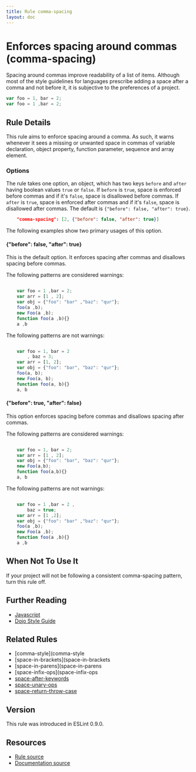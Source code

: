 ```yaml
---
title: Rule comma-spacing
layout: doc
---
```

<!-- Note: No pull requests accepted for this file. See README.md in the root directory for details. -->
# Enforces spacing around commas (comma-spacing)

Spacing around commas improve readability of a list of items. Although most of the style guidelines for languages prescribe adding a space after a comma and not before it, it is subjective to the preferences of a project.

```js
var foo = 1, bar = 2;
var foo = 1 ,bar = 2;
```

## Rule Details

This rule aims to enforce spacing around a comma. As such, it warns whenever it sees a missing or unwanted space in commas of variable declaration, object property, function parameter, sequence and array element.


### Options

The rule takes one option, an object, which has two keys `before` and `after` having boolean values `true` or `false`. If `before` is `true`, space is enforced before commas and if it's `false`, space is disallowed before commas. If `after` is `true`, space is enforced after commas and if it's `false`, space is disallowed after commas. The default is `{"before": false, "after": true}`.

```json
    "comma-spacing": [2, {"before": false, "after": true}]
```

The following examples show two primary usages of this option.

#### {"before": false, "after": true}

This is the default option. It enforces spacing after commas and disallows spacing before commas.

The following patterns are considered warnings:

```js

    var foo = 1 ,bar = 2;
    var arr = [1 , 2];
    var obj = {"foo": "bar" ,"baz": "qur"};
    foo(a ,b);
    new Foo(a ,b);
    function foo(a ,b){}
    a ,b
```

The following patterns are not warnings:

```js

    var foo = 1, bar = 2
        , baz = 3;
    var arr = [1, 2];
    var obj = {"foo": "bar", "baz": "qur"};
    foo(a, b);
    new Foo(a, b);
    function foo(a, b){}
    a, b
```

#### {"before": true, "after": false}

This option enforces spacing before commas and disallows spacing after commas.

The following patterns are considered warnings:

```js

    var foo = 1, bar = 2;
    var arr = [1 , 2];
    var obj = {"foo": "bar", "baz": "qur"};
    new Foo(a,b);
    function foo(a,b){}
    a, b
```

The following patterns are not warnings:

```js

    var foo = 1 ,bar = 2 ,
        baz = true;
    var arr = [1 ,2];
    var obj = {"foo": "bar" ,"baz": "qur"};
    foo(a ,b);
    new Foo(a ,b);
    function foo(a ,b){}
    a ,b
```

## When Not To Use It

If your project will not be following a consistent comma-spacing pattern, turn this rule off.


## Further Reading

* [Javascript](http://javascript.crockford.com/code.html)
* [Dojo Style Guide](http://dojotoolkit.org/community/styleGuide)


## Related Rules

* [comma-style](comma-style
* [space-in-brackets](space-in-brackets
* [space-in-parens](space-in-parens
* [space-infix-ops](space-infix-ops
* [space-after-keywords](space-after-keywords)
* [space-unary-ops](space-unary-ops)
* [space-return-throw-case](space-return-throw-case)

## Version

This rule was introduced in ESLint 0.9.0.

## Resources

* [Rule source](https://github.com/eslint/eslint/tree/master/lib/rules/comma-spacing.js)
* [Documentation source](https://github.com/eslint/eslint/tree/master/docs/rules/comma-spacing.md)
